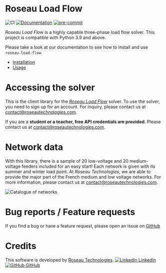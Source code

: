 # Roseau Load Flow #

![CI](https://github.com/RoseauTechnologies/Roseau_Load_Flow/workflows/CI/badge.svg)
[![Documentation](https://github.com/RoseauTechnologies/Roseau_Load_Flow/actions/workflows/doc.yml/badge.svg)](https://github.com/RoseauTechnologies/Roseau_Load_Flow/actions/workflows/doc.yml)
[![pre-commit](https://github.com/RoseauTechnologies/Roseau_Load_Flow/actions/workflows/pre-commit.yml/badge.svg)](https://github.com/RoseauTechnologies/Roseau_Load_Flow/actions/workflows/pre-commit.yml)

*Roseau Load Flow* is a highly capable three-phase load flow solver. This project is compatible with Python 3.9 and
above.

Please take a look at our documentation to see how to install and use `roseau-load-flow`.

* [Installation](https://roseautechnologies.github.io/Roseau_Load_Flow/Installation.html)
* [Usage](https://roseautechnologies.github.io/Roseau_Load_Flow/usage/index.html)

# Accessing the solver #

This is the client library for the
[*Roseau Load Flow*](https://www.roseautechnologies.com/en/roseau-load-flow-en/) solver. To use the solver, you
need to sign up for an account. For inquiry, please contact us at contact@roseautechnologies.com.

If you are a **student or a teacher, free API credentials are provided**. Please contact us at
contact@roseautechnologies.com.

# Network data #

With this library, there is a sample of 20 low-voltage and 20 medium-voltage feeders included for an easy
start! Each network is given with its summer and winter load point. At *Roseau Technologies*, we are able to provide
the major part of the French medium and low voltage networks. For more information, please contact us at
contact@roseautechnologies.com.

![Catalogue of networks](https://github.com/RoseauTechnologies/Roseau_Load_Flow/blob/catalogues/doc/_static/Network/Catalogue.png?raw=True)

# Bug reports / Feature requests #

If you find a bug or have a feature request, please open an issue on
[GitHub](https://github.com/RoseauTechnologies/Roseau_Load_Flow/issues)

# Credits #

This software is developed by [Roseau Technologies](https://www.roseautechnologies.com/en).
[![Linkedin](https://i.stack.imgur.com/gVE0j.png) LinkedIn](https://www.linkedin.com/company/roseau-technologies/)
&nbsp;
[![GitHub](https://i.stack.imgur.com/tskMh.png) GitHub](https://github.com/RoseauTechnologies)
